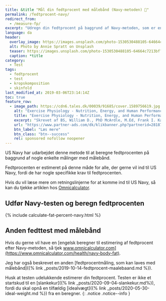 ```yaml
---
title: &title "Mål din fedtprocent med målebånd (Navy-metoden) 📏"
permalink: /fedtprocent-navy/
redirect_from:
  - /measure-fp/
excerpt: "Udregn din fedtprocent på baggrund af Navy-metoden, som er enkelte kropsmålinger, der kan laves med et målebånd."
language: da
header:
  overlay_image: https://images.unsplash.com/photo-1530530488105-64664c7213bf?ixlib=rb-1.2.1&ixid=eyJhcHBfaWQiOjEyMDd9&auto=format&fit=crop&w=1600&q=80
  alt: Photo by Annie Spratt on Unsplash
  teaser: https://images.unsplash.com/photo-1530530488105-64664c7213bf?ixlib=rb-1.2.1&ixid=eyJhcHBfaWQiOjEyMDd9&auto=format&fit=crop&w=400&q=80
  caption: *title
category:
  - Test
tags:
  - fedtprocent
  - test
  - kropskomposition
  - skinfold
last_modified_at: 2019-03-06T23:14:14Z
toc: true
feature_row:
  - image_path: https://cdn6.tales.dk/00039/91685/cover.1589756619.jpg
    alt: "Exercise Physiology - Nutrition, Energy, and Human Performance"
    title: "Exercise Physiology - Nutrition, Energy, and Human Performance"
    excerpt: "Skrevet af BS, William D., PhD McArdle, M.Ed, Frank I. Katch, Victor L. Katch."
    url: "https://www.partner-ads.com/dk/klikbanner.php?partnerid=28187&bannerid=55214&htmlurl=https://tales.dk/exercise-physiology_bs_9781451193831"
    btn_label: "Læs mere"
    btn_class: "btn--success"
    rel: sponsored nofollow noopener
---
```


US Navy har udarbejdet denne metode til at beregne fedtprocenten på baggrund af nogle enkelte målinger med målebånd.

Fedtprocenten er estimeret på denne måde for alle, der gerne vil ind til US Navy, fordi de har nogle specifikke krav til fedtprocenten.

Hvis du vil læse mere om retningslinjerne for at komme ind til US Navy, så kan du tjekke artiklen hos [Omnicalculator](https://www.omnicalculator.com/health/navy-body-fat).

## Udfør Navy-testen og beregn fedtprocenten

{% include calculate-fat-percent-navy.html %}

## Anden fedttest med målebånd

Hvis du gerne vil have en [engelsk beregner til estimering af fedtprocent efter Navy-metoden, så tjek www.omnicalculator.com](https://www.omnicalculator.com/health/navy-body-fat).

Jeg har også beskrevet en anden [fedtprocentmåling, som kan laves med målebånd]({% link _posts/2019-10-14-fedtprocent-maalebaand.md %}).

Husk at testen udelukkende estimerer din fedtprocent. Testen er ikke et startskud til en [slankekur]({% link _posts/2020-09-04-slankekur.md%}), fordi du skal opnå en tilfældig [idealvægt]({% link _posts/2020-05-30-ideal-weight.md %}) fra en beregner.
{: .notice .notice--info }
